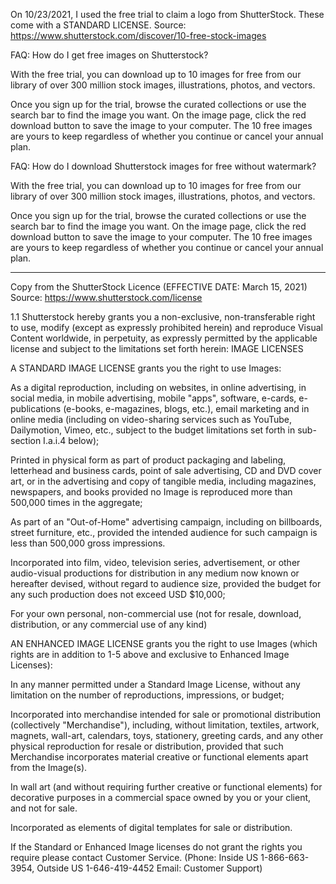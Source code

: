 

On 10/23/2021, I used the free trial to claim a logo from ShutterStock.
These come with a STANDARD LICENSE.
Source: https://www.shutterstock.com/discover/10-free-stock-images


FAQ: How do I get free images on Shutterstock?

With the free trial, you can download up to 10 images for free from our library of over 300 million stock images, illustrations, photos, and vectors.

Once you sign up for the trial, browse the curated collections or use the search bar to find the image you want. On the image page, click the red download button to save the image to your computer. The 10 free images are yours to keep regardless of whether you continue or cancel your annual plan.


FAQ: How do I download Shutterstock images for free without watermark?

With the free trial, you can download up to 10 images for free from our library of over 300 million stock images, illustrations, photos, and vectors.

Once you sign up for the trial, browse the curated collections or use the search bar to find the image you want. On the image page, click the red download button to save the image to your computer. The 10 free images are yours to keep regardless of whether you continue or cancel your annual plan.


----
Copy from the ShutterStock Licence (EFFECTIVE DATE: March 15, 2021)
Source: https://www.shutterstock.com/license


1.1 Shutterstock hereby grants you a non-exclusive, non-transferable right to use, modify (except as expressly prohibited herein) and reproduce Visual Content worldwide, in perpetuity, as expressly permitted by the applicable license and subject to the limitations set forth herein:
IMAGE LICENSES

A STANDARD IMAGE LICENSE grants you the right to use Images:

As a digital reproduction, including on websites, in online advertising, in social media, in mobile advertising, mobile "apps", software, e-cards, e-publications (e-books, e-magazines, blogs, etc.), email marketing and in online media (including on video-sharing services such as YouTube, Dailymotion, Vimeo, etc., subject to the budget limitations set forth in sub-section I.a.i.4 below);

Printed in physical form as part of product packaging and labeling, letterhead and business cards, point of sale advertising, CD and DVD cover art, or in the advertising and copy of tangible media, including magazines, newspapers, and books provided no Image is reproduced more than 500,000 times in the aggregate;

As part of an "Out-of-Home" advertising campaign, including on billboards, street furniture, etc., provided the intended audience for such campaign is less than 500,000 gross impressions.

Incorporated into film, video, television series, advertisement, or other audio-visual productions for distribution in any medium now known or hereafter devised, without regard to audience size, provided the budget for any such production does not exceed USD $10,000;

For your own personal, non-commercial use (not for resale, download, distribution, or any commercial use of any kind)

AN ENHANCED IMAGE LICENSE grants you the right to use Images (which rights are in addition to 1-5 above and exclusive to Enhanced Image Licenses):

In any manner permitted under a Standard Image License, without any limitation on the number of reproductions, impressions, or budget;

Incorporated into merchandise intended for sale or promotional distribution (collectively "Merchandise"), including, without limitation, textiles, artwork, magnets, wall-art, calendars, toys, stationery, greeting cards, and any other physical reproduction for resale or distribution, provided that such Merchandise incorporates material creative or functional elements apart from the Image(s).

In wall art (and without requiring further creative or functional elements) for decorative purposes in a commercial space owned by you or your client, and not for sale.

Incorporated as elements of digital templates for sale or distribution.

If the Standard or Enhanced Image licenses do not grant the rights you require please contact Customer Service. (Phone: Inside US 1-866-663-3954, Outside US 1-646-419-4452 Email: Customer Support)

